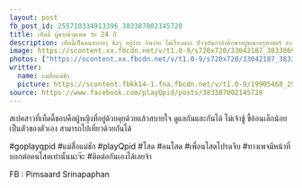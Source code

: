 ```yaml
---
layout: post
fb_post_id: 255710334913396_383387002145728
title: เท็ดดี้ ผู้ชายข้ามเพศ วัย 24 ปี 
description: เท็ดดี้เป็นคนสบายๆ ชิลๆ อยู่ง่าย กินง่าย ไม่เรื่องมาก ปัจจุบันกำลังศึกษาอยู่คณะครุศาสตร์ สาขาศิลปศึกษา ชั้นปีที่ 4 และตอนนี้ก็กำลังกิจการส่วนตัวเกี่ยวกับการขนส่งด้วย เวลาว่างเท็ดดี้ชอบไปนั่งชิลตามคาเฟ่เพื่อผ่อนคลาย ถ้ามีวันหยุดยาวๆก็จะหาทริปไปเที่ยวทั้งในและต่างประเทศ เท็ดดี้เป็นคนรักสัตว์มาก ชอบขี่ม้า และเล่นกับสุนัข
image: https://scontent.xx.fbcdn.net/v/t1.0-9/s720x720/33042187_383386992145729_8313949567041142784_n.jpg?_nc_cat=0&oh=f143e255afc25f0de589f335d36c2f2e&oe=5B84BAB8
photos: ["https://scontent.xx.fbcdn.net/v/t1.0-9/s720x720/33042187_383386992145729_8313949567041142784_n.jpg?_nc_cat=0&oh=f143e255afc25f0de589f335d36c2f2e&oe=5B84BAB8", "https://scontent.xx.fbcdn.net/v/t1.0-9/s720x720/33038921_383386855479076_3957238740316848128_n.jpg?_nc_cat=0&oh=0a472232ad0e5f3307a541cf031f752f&oe=5BBD952E", "https://scontent.xx.fbcdn.net/v/t1.0-9/p720x720/33028580_383386872145741_8280124071065157632_n.jpg?_nc_cat=0&oh=e1a3df7de2b0707d78c538b7e56ef7c2&oe=5B85DB4B", "https://scontent.xx.fbcdn.net/v/t1.0-9/p720x720/33027163_383386898812405_2168903122351554560_n.jpg?_nc_cat=0&oh=90f4f03a07444e6f7bf4dbbf7516dff5&oe=5BC1200E"]
writter:
  name: แม่สื่อแม่ชัก
  picture: https://scontent.fbkk14-1.fna.fbcdn.net/v/t1.0-9/19905468_257990828018680_1300189550768818950_n.jpg?_nc_cat=0&_nc_eui2=AeEZYdQgaOxgXIKmVEoEITEVBssDPkrxbmLUT6aK5DSeA8Y-1PYGOZTFL0FWfIR0hQ5cHihf4g7Ra5vQGBfYiPRSpt5ItSofRQ7xR_A0K2VyyQ&oh=d4afec3688711fd3918544327ed0196f&oe=5B8BFCF9
source: https://www.facebook.com/playQpid/posts/383387002145728
---
```

สเปคสาวที่เท็ดดี้ชอบคือผู้หญิงที่อยู่ด้วยคุยด้วยแล้วสบายใจ ดูแลกันและกันได้  ไม่เจ้าชู้ ขี้อ้อนเล็กน้อย เป็นตัวของตัวเอง สามารถไปเที่ยวด้วยกันได้

#goplayqpid #แม่สื่อแม่ชัก #playQpid #โสด #คนโสด #เพื่อนโสดโปรดจีบ #ทางเพจมีหน้าที่บอกต่อคนโสดเท่านั้นนะจ๊ะ #ติดต่อกันเองได้เลยจ้า 

FB : Pimsaard Srinapaphan
